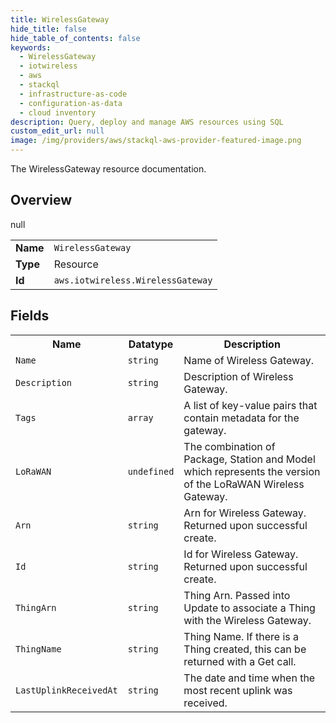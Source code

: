 ```yaml
---
title: WirelessGateway
hide_title: false
hide_table_of_contents: false
keywords:
  - WirelessGateway
  - iotwireless
  - aws
  - stackql
  - infrastructure-as-code
  - configuration-as-data
  - cloud inventory
description: Query, deploy and manage AWS resources using SQL
custom_edit_url: null
image: /img/providers/aws/stackql-aws-provider-featured-image.png
---
```

The WirelessGateway resource documentation.

## Overview
<table><tbody>
<tr><td><b>Name</b></td><td><code>WirelessGateway</code></td></tr>
<tr><td><b>Type</b></td><td>Resource</td></tr>
null
<tr><td><b>Id</b></td><td><code>aws.iotwireless.WirelessGateway</code></td></tr>
</tbody></table>

## Fields
<table><tbody>
<tr><th>Name</th><th>Datatype</th><th>Description</th></tr>
<tr><td><code>Name</code></td><td><code>string</code></td><td>Name of Wireless Gateway.</td></tr><tr><td><code>Description</code></td><td><code>string</code></td><td>Description of Wireless Gateway.</td></tr><tr><td><code>Tags</code></td><td><code>array</code></td><td>A list of key-value pairs that contain metadata for the gateway.</td></tr><tr><td><code>LoRaWAN</code></td><td><code>undefined</code></td><td>The combination of Package, Station and Model which represents the version of the LoRaWAN Wireless Gateway.</td></tr><tr><td><code>Arn</code></td><td><code>string</code></td><td>Arn for Wireless Gateway. Returned upon successful create.</td></tr><tr><td><code>Id</code></td><td><code>string</code></td><td>Id for Wireless Gateway. Returned upon successful create.</td></tr><tr><td><code>ThingArn</code></td><td><code>string</code></td><td>Thing Arn. Passed into Update to associate a Thing with the Wireless Gateway.</td></tr><tr><td><code>ThingName</code></td><td><code>string</code></td><td>Thing Name. If there is a Thing created, this can be returned with a Get call.</td></tr><tr><td><code>LastUplinkReceivedAt</code></td><td><code>string</code></td><td>The date and time when the most recent uplink was received.</td></tr>
</tbody></table>